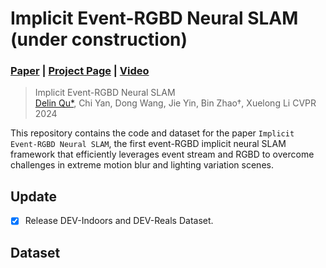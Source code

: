 # Implicit Event-RGBD Neural SLAM (under construction)

### [Paper](https://arxiv.org/abs/2311.11013) | [Project Page](https://delinqu.github.io/EN-SLAM) | [Video](~)

> Implicit Event-RGBD Neural SLAM <br />
> [Delin Qu*](https://delinqu.github.io), Chi Yan, Dong Wang, Jie Yin, Bin Zhao†, Xuelong Li
> CVPR 2024

This repository contains the code and dataset for the paper `Implicit Event-RGBD Neural SLAM`, the first event-RGBD implicit neural SLAM framework that efficiently leverages event stream and RGBD to overcome challenges in extreme motion blur and lighting variation scenes.

## Update
- [x] Release DEV-Indoors and DEV-Reals Dataset.

## Dataset
